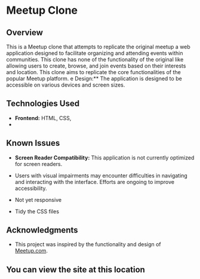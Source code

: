 # Meetup Clone

## Overview
This is a Meetup clone that attempts to replicate the original meetup a web application designed to facilitate organizing and attending events within communities. 
This clone has none of the functionality of the original like allowing users to create, browse, and join events based on their interests and location.
This clone aims to replicate the core functionalities of the popular Meetup platform.
e Design:** The application is designed to be accessible on various devices and screen sizes.

## Technologies Used
- **Frontend:** HTML, CSS,
-
## Known Issues
- **Screen Reader Compatibility:** This application is not currently optimized for screen readers.
- Users with visual impairments may encounter difficulties in navigating and interacting with the interface. Efforts are ongoing to improve accessibility.

- Not yet responsive
- Tidy the CSS files


## Acknowledgments
- This project was inspired by the functionality and design of [Meetup.com](https://www.meetup.com/).


## You can view the site at this location